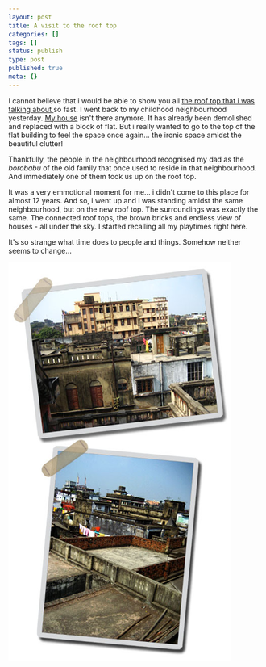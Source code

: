 ```yaml
---
layout: post
title: A visit to the roof top
categories: []
tags: []
status: publish
type: post
published: true
meta: {}
---
```

I cannot believe that i would be able to show you all [the roof top that i was talking about ](/2006/09/18/something-about-roof-tops/)so fast. I went back to my childhood neighbourhood yesterday. [My house](http://flickr.com/photos/sweska/171807118/) isn't there anymore. It has already been demolished and replaced with a block of flat. But i really wanted to go to the top of the flat building to feel the space once again... the ironic space amidst the beautiful clutter!

Thankfully, the people in the neighbourhood recognised my dad as the _borobabu_ of the old family that once used to reside in that neighbourhood. And immediately one of them took us up on the roof top.

It was a very emmotional moment for me... i didn't come to this place for almost 12 years. And so, i went up and i was standing amidst the same neighbourhood, but on the new roof top. The surroundings was exactly the same. The connected roof tops, the brown bricks and endless view of houses - all under the sky. I started recalling all my playtimes right here.

It's so strange what time does to people and things. Somehow neither seems to change...

![](/img/roof987657890bdfs.jpg)
